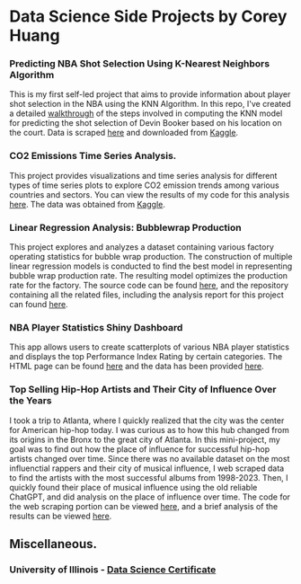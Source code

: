 # Data Science Side Projects by Corey Huang

### Predicting NBA Shot Selection Using K-Nearest Neighbors Algorithm

This is my first self-led project that aims to provide information about player shot selection in the NBA using the KNN Algorithm. In this repo, I've created a detailed [walkthrough](https://github.com/coreyzh2/coreyzh2/blob/main/Notebooks/NBA%20Shooting%20Score%20Analysis%20Project.ipynb) of the steps involved in computing the KNN model for predicting the shot selection of Devin Booker based on his location on the court. 
Data is scraped [here](https://www.mysportsfeeds.com/) and downloaded from [Kaggle](https://www.kaggle.com/datasets/wh0801/NBA-16-17-regular-season-shot-log.).

### CO2 Emissions Time Series Analysis.

This project provides visualizations and time series analysis for different types of time series plots to explore CO2 emission trends among various countries and sectors. You can view the results of my code for this analysis [here](https://github.com/coreyzh2/coreyzh2/blob/main/Notebooks/co2emission_proj.ipynb). The data was obtained from [Kaggle](https://www.kaggle.com/datasets/saloni1712/co2-emissions).

### Linear Regression Analysis: Bubblewrap Production 

This project explores and analyzes a dataset containing various factory operating statistics for bubble wrap production. The construction of multiple linear regression models is conducted to find the best model in representing bubble wrap production rate. The resulting model optimizes the production rate for the factory. The source code can be found [here](https://github.com/coreyzh2/coreyzh2/blob/main/Notebooks/BubblewrapProductionProject.Rmd), and the repository containing all the related files, including the analysis report for this project can found [here](https://github.com/coreyzh2/Bubblewrap_project/tree/main).

### NBA Player Statistics Shiny Dashboard

This app allows users to create scatterplots of various NBA player statistics and displays the top Performance Index Rating by certain categories. The HTML page can be found [here](https://coreyzh2.shinyapps.io/NBA_Shiny_Dashboard/) and the data has been provided [here](https://www.sports-reference.com/).

### Top Selling Hip-Hop Artists and Their City of Influence Over the Years

I took a trip to Atlanta, where I quickly realized that the city was the center for American hip-hop today. I was curious as to how this hub changed from its origins in the Bronx to the great city of Atlanta. In this mini-project, my goal was to find out how the place of influence for successful hip-hop artists changed over time. Since there was no available dataset on the most influenctial rappers and their city of musical influence, I web scraped data to find the artists with the most successful albums from 1998-2023. Then, I quickly found their place of musical influence using the old reliable ChatGPT, and did analysis on the place of influence over time. The code for the web scraping portion can be viewed [here](https://github.com/coreyzh2/coreyzh2/blob/main/Notebooks/01scrapeTopSellingRappers.ipynb), and a brief analysis of the results can be viewed [here](https://github.com/coreyzh2/coreyzh2/blob/main/Notebooks/02-analyzeData.ipynb).

## Miscellaneous.

### University of Illinois - [Data Science Certificate](https://github.com/coreyzh2/coreyzh2/blob/main/Notebooks/DS%20Certificate%20Sp23%20-%20Corey%20Z%20Huang.pdf)


